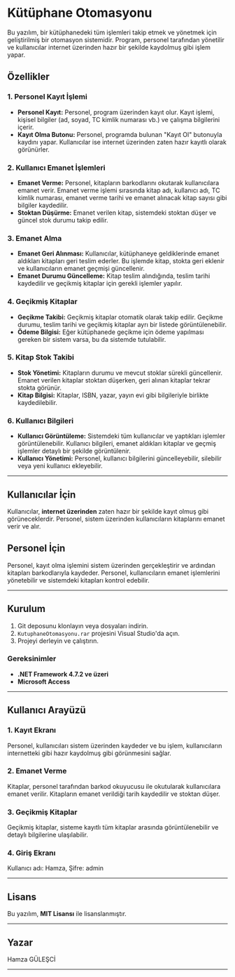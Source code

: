 # Kütüphane Otomasyonu

Bu yazılım, bir kütüphanedeki tüm işlemleri takip etmek ve yönetmek için geliştirilmiş bir otomasyon sistemidir. Program, personel tarafından yönetilir ve kullanıcılar internet üzerinden hazır bir şekilde kaydolmuş gibi işlem yapar.

## Özellikler

### 1. **Personel Kayıt İşlemi**
- **Personel Kayıt:** Personel, program üzerinden kayıt olur. Kayıt işlemi, kişisel bilgiler (ad, soyad, TC kimlik numarası vb.) ve çalışma bilgilerini içerir.
- **Kayıt Olma Butonu:** Personel, programda bulunan "Kayıt Ol" butonuyla kaydını yapar. Kullanıcılar ise internet üzerinden zaten hazır kayıtlı olarak görünürler.

### 2. **Kullanıcı Emanet İşlemleri**
- **Emanet Verme:** Personel, kitapların barkodlarını okutarak kullanıcılara emanet verir. Emanet verme işlemi sırasında kitap adı, kullanıcı adı, TC kimlik numarası, emanet verme tarihi ve emanet alınacak kitap sayısı gibi bilgiler kaydedilir.
- **Stoktan Düşürme:** Emanet verilen kitap, sistemdeki stoktan düşer ve güncel stok durumu takip edilir.

### 3. **Emanet Alma**
- **Emanet Geri Alınması:** Kullanıcılar, kütüphaneye geldiklerinde emanet aldıkları kitapları geri teslim ederler. Bu işlemde kitap, stokta geri eklenir ve kullanıcıların emanet geçmişi güncellenir.
- **Emanet Durumu Güncelleme:** Kitap teslim alındığında, teslim tarihi kaydedilir ve geçikmiş kitaplar için gerekli işlemler yapılır.

### 4. **Geçikmiş Kitaplar**
- **Geçikme Takibi:** Geçikmiş kitaplar otomatik olarak takip edilir. Geçikme durumu, teslim tarihi ve geçikmiş kitaplar ayrı bir listede görüntülenebilir.
- **Ödeme Bilgisi:** Eğer kütüphanede geçikme için ödeme yapılması gereken bir sistem varsa, bu da sistemde tutulabilir.

### 5. **Kitap Stok Takibi**
- **Stok Yönetimi:** Kitapların durumu ve mevcut stoklar sürekli güncellenir. Emanet verilen kitaplar stoktan düşerken, geri alınan kitaplar tekrar stokta görünür.
- **Kitap Bilgisi:** Kitaplar, ISBN, yazar, yayın evi gibi bilgileriyle birlikte kaydedilebilir.

### 6. **Kullanıcı Bilgileri**
- **Kullanıcı Görüntüleme:** Sistemdeki tüm kullanıcılar ve yaptıkları işlemler görüntülenebilir. Kullanıcı bilgileri, emanet aldıkları kitaplar ve geçmiş işlemler detaylı bir şekilde görüntülenir.
- **Kullanıcı Yönetimi:** Personel, kullanıcı bilgilerini güncelleyebilir, silebilir veya yeni kullanıcı ekleyebilir.

---

## Kullanıcılar İçin

Kullanıcılar, **internet üzerinden** zaten hazır bir şekilde kayıt olmuş gibi görüneceklerdir. Personel, sistem üzerinden kullanıcıların kitaplarını emanet verir ve alır.

## Personel İçin

Personel, kayıt olma işlemini sistem üzerinden gerçekleştirir ve ardından kitapları barkodlarıyla kaydeder. Personel, kullanıcıların emanet işlemlerini yönetebilir ve sistemdeki kitapları kontrol edebilir.

---

## Kurulum

1. Git deposunu klonlayın veya dosyaları indirin.
2. `KutuphaneOtomasyonu.rar` projesini Visual Studio'da açın.
3. Projeyi derleyin ve çalıştırın.

### Gereksinimler
- **.NET Framework 4.7.2 ve üzeri**
- **Microsoft Access**

---

## Kullanıcı Arayüzü

### 1. Kayıt Ekranı
Personel, kullanıcıları sistem üzerinden kaydeder ve bu işlem, kullanıcıların internetteki gibi hazır kaydolmuş gibi görünmesini sağlar.

### 2. Emanet Verme
Kitaplar, personel tarafından barkod okuyucusu ile okutularak kullanıcılara emanet verilir. Kitapların emanet verildiği tarih kaydedilir ve stoktan düşer.

### 3. Geçikmiş Kitaplar
Geçikmiş kitaplar, sisteme kayıtlı tüm kitaplar arasında görüntülenebilir ve detaylı bilgilerine ulaşılabilir.

### 4. Giriş Ekranı
Kullanıcı adı: Hamza, Şifre: admin

---

## Lisans

Bu yazılım, **MIT Lisansı** ile lisanslanmıştır.

---

## Yazar

Hamza GÜLEŞCİ

---
